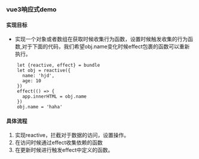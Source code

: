 ### vue3响应式demo
#### 实现目标
* 实现一个对象或者数组在获取时候收集行为函数，设置时候触发收集的行为函数,对于下面的代码，我们希望obj.name变化时候effect包裹的函数可以重新执行。
```
    let {reactive, effect} = bundle
    let obj = reactive({
      name: 'hjd',
      age: 10
    })
    effect(() => {
      app.innerHTML = obj.name
    })
    obj.name = 'haha'
```
#### 具体流程
1. 实现reactive，拦截对于数据的访问，设置操作。
2. 在访问时候通过effect收集依赖的函数
3. 在更新时候进行触发effect中定义的函数。